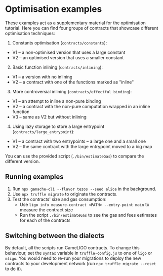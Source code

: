 # Optimisation examples

These examples act as a supplementary material for the optimisation tutorial. Here you can find four groups of contracts that showcase different optimisation techniques:

1. Constants optimisation (`contracts/constants`):
  * V1 – a non-optimised version that uses a large constant
  * V2 – an optimised version that uses a smaller constant
2. Basic function inlining (`contracts/inlining`):
  * V1 – a version with no inlining
  * V2 – a contract with one of the functions marked as "inline"
3. More controversial inlining (`contracts/effectful_binding`):
  * V1 – an attempt to inline a non-pure binding
  * V2 – a contract with the non-pure computation wrapped in an inline function
  * V3 – same as V2 but without inlining
4. Using lazy storage to store a large entrypoint (`contracts/large_entrypoint`):
  * V1 – a contract with two entrypoints – a large one and a small one
  * V2 – the same contract with the large entrypoint moved to a big map

You can use the provided script (`./bin/estimateGas`) to compare the different version.

## Running examples

1. Run `npx ganache-cli --flavor tezos --seed alice` in the background.
2. Use `npx truffle migrate` to originate the contracts.
3. Test the contracts' size and gas consumption:
   * Use `ligo info measure-contract <PATH> --entry-point main` to measure the contract size
   * Run the script `./bin/estimateGas` to see the gas and fees estimates for each of the contracts

## Switching between the dialects

By default, all the scripts run CameLIGO contracts. To change this behaviour, set the `syntax` variable in `truffle-config.js` to one of `ligo` or `mligo`. You would need to re-run your migrations to deploy the new contracts to your development network (run `npx truffle migrate --reset` to do it).
